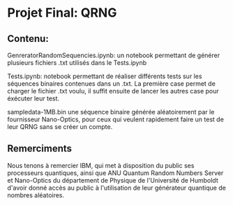 # Projet Final: QRNG

## Contenu:

GenreratorRandomSequencies.ipynb: un notebook permettant de générer plusieurs fichiers .txt utilisés dans le Tests.ipynb

Tests.ipynb: notebook permettant de réaliser différents tests sur les séquences binaires contenues dans un .txt. La première case permet de charger le fichier .txt voulu, il suffit ensuite de lancer les autres case pour éxécuter leur test.

sampledata-1MB.bin une séquence binaire générée aléatoirement par le fournisseur Nano-Optics, pour ceux qui veulent rapidement faire un test de leur QRNG sans se créer un compte.

## Remerciments

Nous tenons à remercier IBM, qui met à disposition du public ses processeurs quantiques, ainsi que ANU Quantum Random Numbers Server et Nano-Optics du département de Physique de l'Université de Humboldt d'avoir donné accès au public à l'utilisation de leur générateur quantique de nombres aléatoires.
